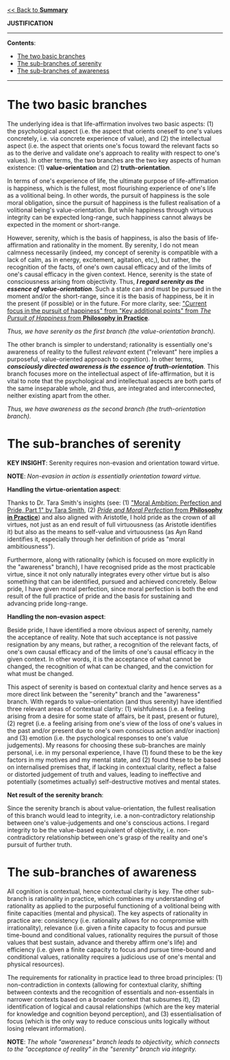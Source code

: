 [<< Back to **Summary**](https://pranigopu.github.io/philosophy/summary)

**JUSTIFICATION**

---

**Contents**:

- [The two basic branches](#the-two-basic-branches)
- [The sub-branches of serenity](#the-sub-branches-of-serenity)
- [The sub-branches of awareness](#the-sub-branches-of-awareness)

---

# The two basic branches
The underlying idea is that life-affirmation involves two basic aspects: (1) the psychological aspect (i.e. the aspect that orients oneself to one's values concretely, i.e. via concrete experience of value), and (2) the intellectual aspect (i.e. the aspect that orients one's focus toward the relevant facts so as to the derive and validate one's approach to reality with respect to one's values). In other terms, the two branches are the two key aspects of human existence: (1) **value-orientation** and (2) **truth-orientation**.

In terms of one's experience of life, the ultimate purpose of life-affirmation is happiness, which is the fullest, most flourishing experience of one's life as a volitional being. In other words, the pursuit of happiness is the sole moral obligation, since the pursuit of happiness is the fullest realisation of a volitional being's value-orientation. But while happiness through virtuous integrity can be expected long-range, such happiness cannot always be expected in the moment or short-range.

However, serenity, which is the basis of happiness, is also the basis of life-affirmation and rationality in the moment. By serenity, I do not mean calmness necessarily (indeed, my concept of serenity is compatible with a lack of calm, as in energy, excitement, agitation, etc,), but rather, the recognition of the facts, of one's own causal efficacy and of the limits of one's causal efficacy in the given context. Hence, serenity is the state of consciousness arising from objectivity. Thus, **_I regard serenity as the essence of value-orientation_**. Such a state can and must be pursued in the moment and/or the short-range, since it is the basis of happiness, be it in the present (if possible) or in the future. For more clarity, see: ["Current focus in the pursuit of happiness" from "Key additional points" from _The Pursuit of Happiness_ from **Philosophy in Practice**](https://pranigopu.github.io/philosophy/philosophy-in-practice/6-pursuit-of-happiness.html#current-focus-in-the-pursuit-of-happiness).

_Thus, we have serenity as the first branch (the value-orientation branch)._

The other branch is simpler to understand; rationality is essentially one's awareness of reality to the fullest _relevant_ extent ("relevant" here implies a purposeful, value-oriented approach to cognition). In other terms, **_consciously directed awareness is the essence of truth-orientation_**. This branch focuses more on the intellectual aspect of life-affirmation, but it is vital to note that the psychological and intellectual aspects are both parts of the same inseparable whole, and thus, are integrated and interconnected, neither existing apart from the other.

_Thus, we have awareness as the second branch (the truth-orientation branch)._

# The sub-branches of serenity
**KEY INSIGHT**: Serenity requires non-evasion and orientation toward virtue.

**NOTE**: _Non-evasion in action is essentially orientation toward virtue._

**Handling the virtue-orientation aspect**:

Thanks to Dr. Tara Smith's insights (see: (1) ["Moral Ambition: Perfection and Pride, Part 1" by Tara Smith](https://youtu.be/W-oP0BxZcks?si=G3eZ40NHYg67qLy8), (2) [_Pride and Moral Perfection_ from **Philosophy in Practice**](https://pranigopu.github.io/philosophy/philosophy-in-practice/5-pride-and-moral-perfection.html)) and also aligned with Aristotle, I hold pride as the crown of all virtues, not just as an end result of full virtuousness (as Aristotle identifies it) but also as the means to self-value and virtuousness (as Ayn Rand identifies it, especially through her definition of pride as "moral ambitiousness").

Furthermore, along with rationality (which is focused on more explicitly in the "awareness" branch), I have recognised pride as the most practicable virtue, since it not only naturally integrates every other virtue but is also something that can be identified, pursued and achieved concretely. Below pride, I have given moral perfection, since moral perfection is both the end result of the full practice of pride and the basis for sustaining and advancing pride long-range.

**Handling the non-evasion aspect**:

Beside pride, I have identified a more obvious aspect of serenity, namely the acceptance of reality. Note that such acceptance is not passive resignation by any means, but rather, a recognition of the relevant facts, of one's own causal efficacy and of the limits of one's causal efficacy in the given context. In other words, it is the acceptance of what cannot be changed, the recognition of what can be changed, and the conviction for what must be changed.

This aspect of serenity is based on contextual clarity and hence serves as a more direct link between the "serenity" branch and the "awareness" branch. With regards to value-orientation (and thus serenity) have identified three relevant areas of contextual clarity: (1) wishfulness (i.e. a feeling arising from a desire for some state of affairs, be it past, present or future), (2) regret (i.e. a feeling arising from one's view of the loss of one's values in the past and/or present due to one's own conscious action and/or inaction) and (3) emotion (i.e. the psychological responses to one's value judgements). My reasons for choosing these sub-branches are mainly personal, i.e. in my personal experience, I have (1) found these to be the key factors in my motives and my mental state, and (2) found these to be based on internalised premises that, if lacking in contextual clarity, reflect a false or distorted judgement of truth and values, leading to ineffective and potentially (sometimes actually) self-destructive motives and mental states.

**Net result of the serenity branch**:

Since the serenity branch is about value-orientation, the fullest realisation of this branch would lead to integrity, i.e. a non-contradictory relationship between one's value-judgements and one's conscious actions. I regard integrity to be the value-based equivalent of objectivity, i.e. non-contradictory relationship between one's grasp of the reality and one's pursuit of further truth.

# The sub-branches of awareness
All cognition is contextual, hence contextual clarity is key. The other sub-branch is rationality in practice, which combines my understanding of rationality as applied to the purposeful functioning of a volitional being with finite capacities (mental and physical). The key aspects of rationality in practice are: consistency (i.e. rationality allows for no compromise with irrationality), relevance (i.e. given a finite capacity to focus and pursue time-bound and conditional values, rationality requires the pursuit of those values that best sustain, advance and thereby affirm one's life) and efficiency (i.e. given a finite capacity to focus and pursue time-bound and conditional values, rationality requires a judicious use of one's mental and physical resources).

The requirements for rationality in practice lead to three broad principles: (1) non-contradiction in contexts (allowing for contextual clarity, shifting between contexts and the recognition of essentials and non-essentials in narrower contexts based on a broader context that subsumes it), (2) identification of logical and causal relationships (which are the key material for knowledge and cognition beyond perception), and (3) essentialisation of focus (which is the only way to reduce conscious units logically without losing relevant information).

**NOTE**: _The whole "awareness" branch leads to objectivity, which connects to the "acceptance of reality" in the "serenity" branch via integrity._